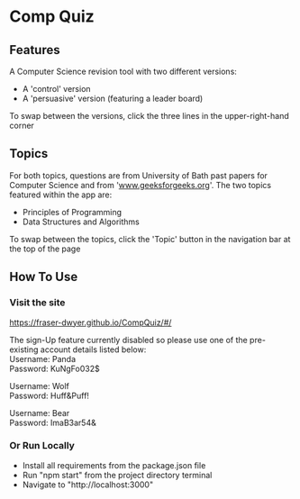 # Comp Quiz

## Features
A Computer Science revision tool with two different versions:

- A 'control' version
- A 'persuasive' version (featuring a leader board)

To swap between the versions, click the three lines in the upper-right-hand corner

## Topics
For both topics, questions are from University of Bath past papers for Computer Science and from 'www.geeksforgeeks.org'. 
The two topics featured within the app are:

- Principles of Programming
- Data Structures and Algorithms

To swap between the topics, click the 'Topic' button in the navigation bar at the top of the page


## How To Use
### Visit the site
https://fraser-dwyer.github.io/CompQuiz/#/

The sign-Up feature currently disabled so please use one of the pre-existing account details listed below:   
Username: Panda   
Password: KuNgFo032$   
   
Username: Wolf   
Password: Huff&Puff!   
   
Username: Bear   
Password: ImaB3ar54&   
   
### Or Run Locally
- Install all requirements from the package.json file
- Run "npm start" from the project directory terminal
- Navigate to "http://localhost:3000"
